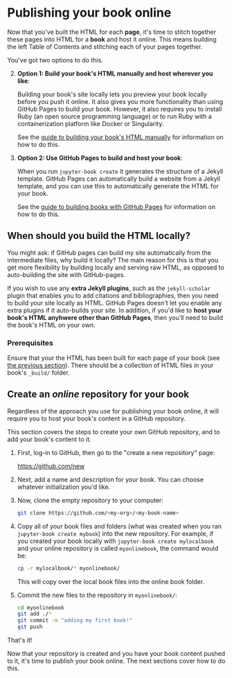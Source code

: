 # Publishing your book online

Now that you've built the HTML for each **page**, it's
time to stitch together these pages into HTML for a **book**
and host it online. This means building the left Table of Contents and
stitching each of your pages together.

You've got two options to do this.

2. **Option 1: Build your book's HTML manually and host wherever you like**:

   Building your book's site locally lets you preview your book locally before you
   push it online. It also gives you more functionality than using
   GitHub Pages to build your book. However, it also requires you to install
   Ruby (an open source programming language) or to run Ruby with a containerization
   platform like Docker or Singularity.
   
   See the [guide to building your book's HTML manually](book-html.html) for information
   on how to do this.
   
1. **Option 2: Use GitHub Pages to build and host your book**:

   When you run `jupyter-book create` it generates the structure of a Jekyll
   template. GitHub Pages can automatically build a website from a Jekyll template,
   and you can use this to automatically generate the HTML for your book.
   
   See the [guide to building books with GitHub Pages](github-pages.html#Build-your-book's-HTML-automatically-with-GitHub-Pages)
   for information on how to do this.

## When should you build the HTML locally?

You might ask: if GitHub pages can build my site automatically from the intermediate files, why
build it locally? The main reason for this is that you get more flexibility by building locally
and serving raw HTML, as opposed to auto-building the site with GitHub-pages.

If you wish to use any **extra Jekyll plugins**, such as the `jekyll-scholar` plugin that
enables you to add citations and bibliographies, then you need to build your site
locally as HTML. GitHub Pages doesn't let you enable any extra plugins if it auto-builds your site.
In addition, if you'd like to **host your book's HTML anyhwere other than GitHub Pages**,
then you'll need to build the book's HTML on your own.

### Prerequisites

Ensure that your the HTML has been built for each page of your book
(see [the previous section](03_build.html)). There should be a collection of HTML
files in your book's `_build/` folder.

## Create an *online* repository for your book

Regardless of the approach you use for publishing your book online, it will require
you to host your book's content in a GitHub repository.

This section covers the steps to create your own GitHub repository,
and to add your book's content to it.

1. First, log-in to GitHub, then go to the "create a new repository" page:

   https://github.com/new

2. Next, add a name and description for your book. You can choose whatever
   initialization you'd like.

3. Now, clone the empty repository to your computer:

   ```bash
   git clone https://github.com/<my-org>/<my-book-name>
   ```

4. Copy all of your book files and folders (what was created when you ran `jupyter-book create mybook`)
   into the new repository. For example, if you created your book locally with `jupyter-book create mylocalbook`
   and your online repository is called `myonlinebook`, the command would be:

   ```bash
   cp -r mylocalbook/* myonlinebook/
   ```

   This will copy over the local book files into the online book folder.

5. Commit the new files to the repository in `myonlinebook/`:

   ```bash
   cd myonlinebook
   git add ./*
   git commit -m "adding my first book!"
   git push
   ```

That's it!

Now that your repository is created and you have your book content pushed to it,
it's time to publish your book online. The next sections cover how to do this.
